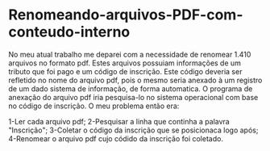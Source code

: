 # Renomeando-arquivos-PDF-com-conteudo-interno
No meu atual trabalho me deparei com a necessidade de renomear 1.410 arquivos no formato pdf. Estes arquivos possuiam informações de um tributo que foi pago e um código de inscrição. Este código deveria ser refletido no nome do arquivo pdf, pois o mesmo seria anexado à um registro de um dado sistema de informação, de forma automatica. O programa de anexação do arquivo pdf iria pesquisa-lo no sistema operacional com base no código de inscrição. O meu problema então era:

1-Ler cada arquivo pdf;
2-Pesquisar a linha que continha a palavra "Inscrição";
3-Coletar o código da inscrição que se posicionaca logo após;
4-Renomear o arquivo pdf cujo códido da inscrição foi coletado.


